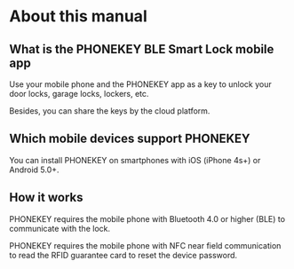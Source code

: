 # About this manual

## What is the PHONEKEY BLE Smart Lock mobile app

Use your mobile phone and the PHONEKEY app as a key to unlock your door locks, garage locks, lockers, etc. 

Besides, you can share the keys by the cloud platform.

## Which mobile devices support PHONEKEY

You can install PHONEKEY on smartphones with iOS \(iPhone 4s+\) or Android 5.0+.

## How it works

PHONEKEY requires the mobile phone with Bluetooth 4.0 or higher \(BLE\) to communicate with the lock.

PHONEKEY requires the mobile phone with NFC near field communication to read the RFID guarantee card to reset the device password.

